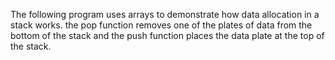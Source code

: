 The following program uses arrays to demonstrate how data allocation in a stack works. the pop function removes one of the plates of data from the bottom of the stack and the push function places the data plate at the top of the stack.